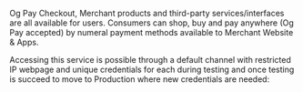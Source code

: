 Og Pay Checkout, Merchant products and third-party services/interfaces are all available for users. Consumers can shop, buy and pay anywhere (Og Pay accepted) by numeral payment methods available to Merchant Website & Apps.

Accessing this service is possible through a default channel with restricted IP webpage and unique credentials for each during testing and once testing is succeed to move to Production where new credentials are needed:
